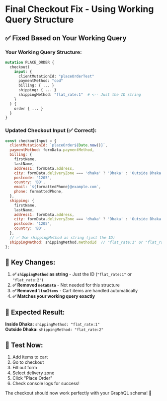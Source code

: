 # Final Checkout Fix - Using Working Query Structure

## ✅ **Fixed Based on Your Working Query**

### **Your Working Query Structure:**
```graphql
mutation PLACE_ORDER {
  checkout(
    input: {
      clientMutationId: "placeOrderTest"
      paymentMethod: "cod"
      billing: { ... }
      shipping: { ... }
      shippingMethod: "flat_rate:1"  # <-- Just the ID string
    }
  ) {
    order { ... }
  }
}
```

### **Updated Checkout Input (✅ Correct):**
```javascript
const checkoutInput = {
  clientMutationId: `placeOrder${Date.now()}`,
  paymentMethod: formData.paymentMethod,
  billing: {
    firstName,
    lastName,
    address1: formData.address,
    city: formData.deliveryZone === 'dhaka' ? 'Dhaka' : 'Outside Dhaka',
    postcode: '1205',
    country: 'BD',
    email: `${formattedPhone}@example.com`,
    phone: formattedPhone,
  },
  shipping: {
    firstName,
    lastName,
    address1: formData.address,
    city: formData.deliveryZone === 'dhaka' ? 'Dhaka' : 'Outside Dhaka',
    postcode: '1205',
    country: 'BD',
  },
  // ✅ Use shippingMethod as string (just the ID)
  shippingMethod: shippingMethod.methodId  // "flat_rate:1" or "flat_rate:2"
};
```

## 🔧 **Key Changes:**

1. **✅ `shippingMethod` as string** - Just the ID (`"flat_rate:1"` or `"flat_rate:2"`)
2. **✅ Removed `metaData`** - Not needed for this structure
3. **✅ Removed `lineItems`** - Cart items are handled automatically
4. **✅ Matches your working query exactly**

## 🚀 **Expected Result:**

**Inside Dhaka:** `shippingMethod: "flat_rate:1"`  
**Outside Dhaka:** `shippingMethod: "flat_rate:2"`

## 🧪 **Test Now:**
1. Add items to cart
2. Go to checkout
3. Fill out form
4. Select delivery zone
5. Click "Place Order"
6. Check console logs for success!

The checkout should now work perfectly with your GraphQL schema! 🎉
